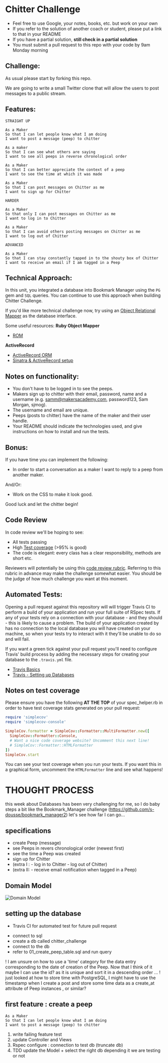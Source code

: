 # Chitter Challenge

- Feel free to use Google, your notes, books, etc. but work on your own
- If you refer to the solution of another coach or student, please put a link to that in your README
- If you have a partial solution, **still check in a partial solution**
- You must submit a pull request to this repo with your code by 9am Monday morning

## Challenge:

As usual please start by forking this repo.

We are going to write a small Twitter clone that will allow the users to post messages to a public stream.

## Features:

```
STRAIGHT UP

As a Maker
So that I can let people know what I am doing
I want to post a message (peep) to chitter

As a maker
So that I can see what others are saying
I want to see all peeps in reverse chronological order

As a Maker
So that I can better appreciate the context of a peep
I want to see the time at which it was made

As a Maker
So that I can post messages on Chitter as me
I want to sign up for Chitter

HARDER

As a Maker
So that only I can post messages on Chitter as me
I want to log in to Chitter

As a Maker
So that I can avoid others posting messages on Chitter as me
I want to log out of Chitter

ADVANCED

As a Maker
So that I can stay constantly tapped in to the shouty box of Chitter
I want to receive an email if I am tagged in a Peep
```

## Technical Approach:

In this unit, you integrated a database into Bookmark Manager using the `PG` gem and `SQL` queries. You can continue to use this approach when building Chitter Challenge.

If you'd like more technical challenge now, try using an [Object Relational Mapper](https://en.wikipedia.org/wiki/Object-relational_mapping) as the database interface.

Some useful resources:
**Ruby Object Mapper**

- [ROM](https://rom-rb.org/)

**ActiveRecord**

- [ActiveRecord ORM](https://guides.rubyonrails.org/active_record_basics.html)
- [Sinatra & ActiveRecord setup](https://learn.co/lessons/sinatra-activerecord-setup)

## Notes on functionality:

- You don't have to be logged in to see the peeps.
- Makers sign up to chitter with their email, password, name and a username (e.g. samm@makersacademy.com, password123, Sam Morgan, sjmog).
- The username and email are unique.
- Peeps (posts to chitter) have the name of the maker and their user handle.
- Your README should indicate the technologies used, and give instructions on how to install and run the tests.

## Bonus:

If you have time you can implement the following:

- In order to start a conversation as a maker I want to reply to a peep from another maker.

And/Or:

- Work on the CSS to make it look good.

Good luck and let the chitter begin!

## Code Review

In code review we'll be hoping to see:

- All tests passing
- High [Test coverage](https://github.com/makersacademy/course/blob/main/pills/test_coverage.md) (>95% is good)
- The code is elegant: every class has a clear responsibility, methods are short etc.

Reviewers will potentially be using this [code review rubric](docs/review.md). Referring to this rubric in advance may make the challenge somewhat easier. You should be the judge of how much challenge you want at this moment.

## Automated Tests:

Opening a pull request against this repository will will trigger Travis CI to perform a build of your application and run your full suite of RSpec tests. If any of your tests rely on a connection with your database - and they should - this is likely to cause a problem. The build of your application created by has no connection to the local database you will have created on your machine, so when your tests try to interact with it they'll be unable to do so and will fail.

If you want a green tick against your pull request you'll need to configure Travis' build process by adding the necessary steps for creating your database to the `.travis.yml` file.

- [Travis Basics](https://docs.travis-ci.com/user/tutorial/)
- [Travis - Setting up Databases](https://docs.travis-ci.com/user/database-setup/)

## Notes on test coverage

Please ensure you have the following **AT THE TOP** of your spec_helper.rb in order to have test coverage stats generated
on your pull request:

```ruby
require 'simplecov'
require 'simplecov-console'

SimpleCov.formatter = SimpleCov::Formatter::MultiFormatter.new([
  SimpleCov::Formatter::Console,
  # Want a nice code coverage website? Uncomment this next line!
  # SimpleCov::Formatter::HTMLFormatter
])
SimpleCov.start
```

You can see your test coverage when you run your tests. If you want this in a graphical form, uncomment the `HTMLFormatter` line and see what happens!

# THOUGHT PROCESS

this week about Databases has been very challenging for me, so I do baby steps a bit like the Bookmark_Manager challenge (https://github.com/s-dousse/bookmark_manager2)
let's see how far I can go...

## specifications

- create Peep (message)
- see Peeps in revers chronological order (newest first)
- see the time a Peep was created
- sign up for Chitter
- (extra I : - log in to Chitter - log out of Chitter)
- (extra II: - receive email notification when tagged in a Peep)

## Domain Model

![Domain Model](https://github.com/s-dousse/chitter-challenge/blob/main/screenshots/Screenshot%202021-12-10%20at%2023.47.31.png)

## setting up the database 

+ Travis CI for automated test for future pull request

- connect to sql
- create a db called chitter_challenge
- connect to the db
- refer to 01_create_peep_table.sql and run query

! I am unsure on how to use a 'time' category for the data entry corresponding to the date of creation of the Peep. Now that I think of it maybe I can use the id? as it is unique and sort it in a descending order ...
! just looked at how to store time with PostgreSQL, I might have to use the timestamp when I create a post and store some time data as a create_at attribute of Peep instances , or similar?

## first feature : create a peep
```
As a Maker
So that I can let people know what I am doing
I want to post a message (peep) to chitter
```

1) write failing feature test
2) update Controller and Views
3) Rspec configure : connection to test db (truncate db)
4) TDD update the Model + select the right db depending it we are testing or not


